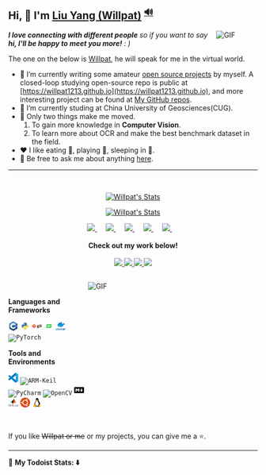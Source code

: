 ## Hi, 👋  I'm <a href="https://willpat1213.github.io/" target="_blank">Liu Yang (Willpat)</a> <sup><a href="https://github.com/Charmve/Charmve/blob/master/OctoCharmve/pronounce.m4a?raw=true" title="pronunciation">🔊</a></sup>

<img align="right" alt="GIF" src="https://media.giphy.com/media/LnQjpWaON8nhr21vNW/giphy.gif" width="84" title="Say HI"> <em><b>I love connecting with different people</b> so if you want to say <b>hi, I'll be happy to meet you more!</b> : )</em>

The one on the below is [Willpat](https://github.com/willpat1213), he will speak for me in the virtual world.

- 🔭 I’m currently writing some amateur [open source projects](https://github.com/willpat1213?tab=repositories) by myself. A closed-loop studying open-source repo is public at [https://willpat1213.github.io](https://willpat1213.github.io), and more interesting project can be found at [My GitHub repos](https://github.com/willpat1213?tab=repositories).
- 🌱 I’m currently studing at China University of Geosciences(CUG). 
- 🤔 Only two things make me moved. 
  1. To gain more knowledge in <b>Computer Vision</b>.
  2. To learn more about OCR and make the best benchmark dataset in the field.
- ❤️ I like eating 🍉, playing 🏀, sleeping in 🛌.
- 💬 Be free to ask me about anything [here](https://github.com/willpat1213/willpat1213/issues).

---
<br>

<p align="center">
  <a href="https://github.com/willpat1213" class="rich-diff-level-one">
    <img src="https://github-readme-stats.vercel.app/api/top-langs/?username=willpat1213&langs_count=8&text_color=777" alt="Willpat's Stats" >
    <!-- &hide=issues
    <img src="https://github-readme-stats.vercel.app/api/top-langs/?username=willpat1213&langs_count=8&text_color=777" alt="Willpat's Stats" >
    -->
  </a>
</p>


<p align="center">
  <a href="https://github.com/willpat1213" class="rich-diff-level-one">
    <img src="https://github-readme-stats.vercel.app/api?username=willpat1213&title_color=333&text_color=777" alt="Willpat's Stats" >
    <!-- &hide=issues
    <img src="https://github-readme-stats.vercel.app/api?username=willpat1213&hide=issues&title_color=333&text_color=777" alt="Willpat's Stats" >
    -->
  </a>
</p>


<p align="center">
  <a href="https://blog.csdn.net/weixin_46258370/article/details/" target="_blank" alt="CSDN" title="CSDN">
    <img src="https://img.icons8.com/material/48/000000/csdn.png" width="30px"/>
  </a>
  &emsp;
  <a href="https://www.zhihu.com/people/blleagles" target="_blank" alt="Zhihu" title="Zhihu">
    <img src="https://img.icons8.com/material-two-tone/50/000000/zhihu.png" width="28px"/>
  </a>
  &emsp;
  <a href="https://space.bilibili.com/357409529" target="_blank" alt="Bilibili" title="Bilibili">
    <img src="https://user-images.githubusercontent.com/29084184/166415345-91925d37-c66f-448f-8d75-c8355fe0b692.png" width="30px"/>
  </a>
  &emsp;
  <a href= "https://www.youtube.com/channel/UC08I41mxhG-nZnotTy8tRgA" target="_blank" alt="Instagram" title="Instagram">
    <img src="https://img.icons8.com/ios-glyphs/256/000000/instagram-new.svg" width="28px"/>
  </a>
  &emsp;
  <a href="https://www.youtube.com/channel/UC08I41mxhG-nZnotTy8tRgA" target="_blank" alt="YouTube" title="YouTube">
    <img src="https://img.icons8.com/ios-filled/50/000000/youtube-play.png" width="30px"/>
  </a>
  &emsp;
  <br><br>
  <strong>Check out my work below!</strong>
  <br><br>
  <a href="https://github.com/willpat1213">
    <img src="https://badges.pufler.dev/visits/willpat1213/willpat1213?style=flat-square&color=black&logo=github">
  </a>
  <a href="https://github.com/willpat1213">
    <img src="https://badges.pufler.dev/years/willpat1213?style=flat-square&color=black&logo=github">
  </a>
  <a href="https://github.com/willpat1213?tab=repositories">
    <img src="https://badges.pufler.dev/repos/willpat1213?style=flat-square&color=black&logo=github">
  </a>
  <a href="https://github.com/willpat1213">
    <img src="https://badges.pufler.dev/commits/monthly/willpat1213?style=flat-square&color=black&logo=github">
  </a>
</p>

<h2></h2>

<img align="right" alt="GIF" src="https://github.com/abhisheknaiidu/abhisheknaiidu/blob/master/code.gif?raw=true" width="343" height="220" title="Do what you like, and do it best!"> &nbsp;&nbsp;&nbsp;&nbsp;

<!-- stackoverflow profile
<a href="https://stackoverflow.com/users/8317261/charmve"><img align="right" alt="Profile of Charmve (张伟) on StackOverflow" src="https://stackoverflow.com/users/flair/8317261.png"></a>-->
 
**Languages and Frameworks**

<code><img height="20" src="https://raw.githubusercontent.com/github/explore/80688e429a7d4ef2fca1e82350fe8e3517d3494d/topics/cpp/cpp.png" alt="C++" title="C++"></code>
<code><img height="20" src="https://raw.githubusercontent.com/github/explore/80688e429a7d4ef2fca1e82350fe8e3517d3494d/topics/python/python.png" alt="Python" title="Python"></code>
<code><img height="20" src="https://raw.githubusercontent.com/github/explore/80688e429a7d4ef2fca1e82350fe8e3517d3494d/topics/git/git.png" alt="Git" title="Git"></code>
<code><img height="20" src="https://raw.githubusercontent.com/github/explore/80688e429a7d4ef2fca1e82350fe8e3517d3494d/topics/qt/qt.png" alt="Qt" title="Qt"></code>
<code><img height="20" src="https://raw.githubusercontent.com/github/explore/80688e429a7d4ef2fca1e82350fe8e3517d3494d/topics/docker/docker.png" alt="Docker" title="Docker"></code>
<code><img height="20" src="OctoCharmve/pytorch-logo.png" alt="PyTorch" title="PyTorch"></code>

**Tools and Environments**

<code><img height="20" src="https://raw.githubusercontent.com/github/explore/80688e429a7d4ef2fca1e82350fe8e3517d3494d/topics/visual-studio-code/visual-studio-code.png" alt="VSCode" title="VSCode"></code>
<code><img height="20" src="https://user-images.githubusercontent.com/29084184/128668555-59d96329-2e64-4370-bfdc-89bf7a12aea8.png" alt="ARM-Keil" title="ARM-Keil"></code>
<code><img height="20" src="https://images.nowcoder.com/images/20180629/0_1530258305740_67F7BB46DE9FC78164CA628F2CE05C37" alt="PyCharm" title="PyCharm"></code>
<code><img height="20" src="https://camo.githubusercontent.com/ce9fb3389462f2c9444f863e410f0d17d04b216beba8749a015011887eadfbaf/68747470733a2f2f7777772e766563746f726c6f676f2e7a6f6e652f6c6f676f732f6f70656e63762f6f70656e63762d69636f6e2e737667" alt="OpenCV" title="OpenCV"></code>
<code><img height="20" src="https://raw.githubusercontent.com/github/explore/80688e429a7d4ef2fca1e82350fe8e3517d3494d/topics/markdown/markdown.png" alt="Markdown" title="MarkDown"></code>
<code><img height="20" src="https://raw.githubusercontent.com/github/explore/80688e429a7d4ef2fca1e82350fe8e3517d3494d/topics/matlab/matlab.png" alt="Matlab" title="Matlab"></code>
<code><img height="20" src="https://raw.githubusercontent.com/github/explore/80688e429a7d4ef2fca1e82350fe8e3517d3494d/topics/ubuntu/ubuntu.png" alt="Ubuntu" title="Ubuntu"></code>
<code><img height="20" src="https://raw.githubusercontent.com/github/explore/80688e429a7d4ef2fca1e82350fe8e3517d3494d/topics/linux/linux.png" alt="Linux" title="Linux"></code>

<br>

If you like ~~Willpat or me~~ or my projects, you can give me a ⭐.

---

🚧 **My Todoist Stats: ⬇️**
<!--
&nbsp;&nbsp;&nbsp;&nbsp;&nbsp; [![PaperWeeklyAI](https://github-readme-stats.vercel.app/api/pin/?username=Charmve&repo=PaperWeeklyAI)](https://github.com/Charmve/PaperWeeklyAI) &nbsp;&nbsp;&nbsp;&nbsp;&nbsp;[![Surface-Defect-Detection](https://github-readme-stats.vercel.app/api/pin/?username=Charmve&repo=Surface-Defect-Detection)](https://github.com/Charmve/Surface-Defect-Detection)
-->
